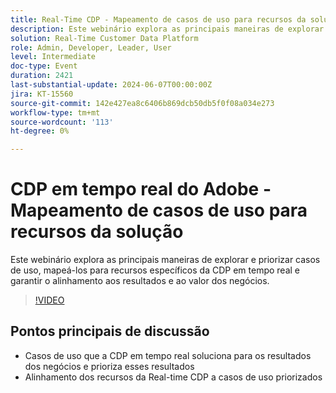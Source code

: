 ```yaml
---
title: Real-Time CDP - Mapeamento de casos de uso para recursos da solução
description: Este webinário explora as principais maneiras de explorar e priorizar casos de uso, mapeá-los para recursos específicos da RTCDP e garantir o alinhamento aos resultados e ao valor dos negócios. Principais pontos de discussão - Casos de uso que a RT-CDP soluciona e prioriza os específicos aos resultados dos negócios​Alinhamento dos recursos da RT-CDP com os casos de uso priorizados
solution: Real-Time Customer Data Platform
role: Admin, Developer, Leader, User
level: Intermediate
doc-type: Event
duration: 2421
last-substantial-update: 2024-06-07T00:00:00Z
jira: KT-15560
source-git-commit: 142e427ea8c6406b869dcb50db5f0f08a034e273
workflow-type: tm+mt
source-wordcount: '113'
ht-degree: 0%

---
```



# CDP em tempo real do Adobe - Mapeamento de casos de uso para recursos da solução

Este webinário explora as principais maneiras de explorar e priorizar casos de uso, mapeá-los para recursos específicos da CDP em tempo real e garantir o alinhamento aos resultados e ao valor dos negócios.

>[!VIDEO](https://video.tv.adobe.com/v/3429290/?learn=on)

## Pontos principais de discussão

* Casos de uso que a CDP em tempo real soluciona para os resultados dos negócios e prioriza esses resultados
* Alinhamento dos recursos da Real-time CDP a casos de uso priorizados